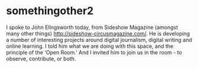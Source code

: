 somethingother2
===============
I spoke to John Ellngsworth today, from Sideshow Magazine (amongst many other things) http://sideshow-circusmagazine.com/.  He is developing a number of interesting projects around digital journalism, digital writing and online learning.  I told him what we are doing with this space, and the principle of the 'Open Room.'  And I invited him to join us in the room - to observe, contribute, or both.  
